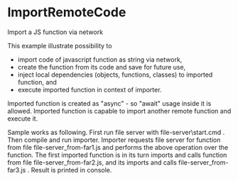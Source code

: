 # ImportRemoteCode
Import a JS function via network

This example illustrate possibility to 

- import code of javascript function as string via network,
- create the function from its code and save for future use,
- inject local dependencies (objects, functions, classes) to imported function, and
- execute imported function in context of importer.

Imported function is created as "async" - so "await" usage inside it is allowed.
Imported function is capable to import another remote function and execute it.

Sample works as following.
First run file server with file-server\start.cmd .
Then compile and run importer.
Importer requests file server for function from file file-server\_from-far1.js and performs the above operation over the function.
The first imported function is in its turn imports and calls function from file file-server\_from-far2.js, and its imports and calls file-server\_from-far3.js .
Result is printed in console.
